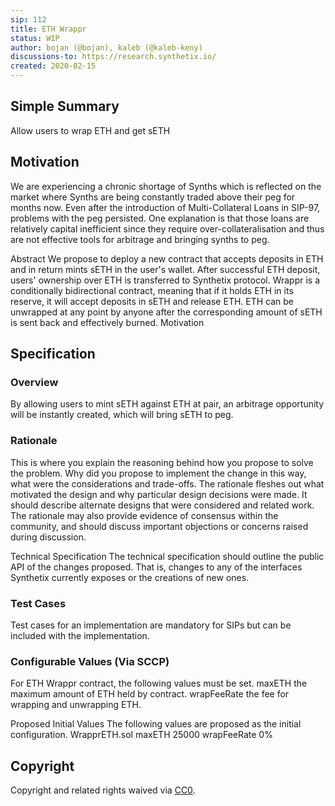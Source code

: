 ```yaml
---
sip: 112
title: ETH Wrappr
status: WIP
author: bojan (@bojan), kaleb (@kaleb-keny)
discussions-to: https://research.synthetix.io/
created: 2020-02-15
---
```


<!--You can leave these HTML comments in your merged SIP and delete the visible duplicate text guides, they will not appear and may be helpful to refer to if you edit it again. This is the suggested template for new SIPs. Note that an SIP number will be assigned by an editor. When opening a pull request to submit your SIP, please use an abbreviated title in the filename, `sip-draft_title_abbrev.md`. The title should be 44 characters or less.-->

## Simple Summary
<!--"If you can't explain it simply, you don't understand it well enough." Simply describe the outcome the proposed changes intends to achieve. This should be non-technical and accessible to a casual community member.-->
Allow users to wrap ETH and get sETH

## Motivation
<!--This is the problem statement. This is the *why* of the SIP. It should clearly explain *why* the current state of the protocol is inadequate.  It is critical that you explain *why* the change is needed, if the SIP proposes changing how something is calculated, you must address *why* the current calculation is innaccurate or wrong. This is not the place to describe how the SIP will address the issue!-->
We are experiencing a chronic shortage of Synths which is reflected on the market where Synths are being constantly traded above their peg for months now. 
Even after the introduction of Multi-Collateral Loans in SIP-97, problems with the peg persisted. One explanation is that those loans are relatively capital inefficient since they require over-collateralisation and thus are not effective tools for arbitrage and bringing synths to peg. 

Abstract
We propose to deploy a new contract that accepts deposits in ETH and in return mints sETH in the user's wallet. After successful ETH deposit, users' ownership over ETH is transferred to Synthetix protocol. Wrappr is a conditionally bidirectional contract, meaning that if it holds ETH in its reserve, it will accept deposits in sETH and release ETH.
ETH can be unwrapped at any point by anyone after the corresponding amount of sETH is sent back and effectively burned.
Motivation
 
## Specification
<!--The specification should describe the syntax and semantics of any new feature, there are five sections
1. Overview
2. Rationale
3. Technical Specification
4. Test Cases
5. Configurable Values
-->

### Overview
<!--This is a high level overview of *how* the SIP will solve the problem. The overview should clearly describe how the new feature will be implemented.-->
By allowing users to mint sETH against ETH at pair, an arbitrage opportunity will be instantly created, which will bring sETH to peg.

### Rationale
<!--This is where you explain the reasoning behind how you propose to solve the problem. Why did you propose to implement the change in this way, what were the considerations and trade-offs. The rationale fleshes out what motivated the design and why particular design decisions were made. It should describe alternate designs that were considered and related work. The rationale may also provide evidence of consensus within the community, and should discuss important objections or concerns raised during discussion.-->
This is where you explain the reasoning behind how you propose to solve the problem. Why did you propose to implement the change in this way, what were the considerations and trade-offs. The rationale fleshes out what motivated the design and why particular design decisions were made. It should describe alternate designs that were considered and related work. The rationale may also provide evidence of consensus within the community, and should discuss important objections or concerns raised during discussion.

Technical Specification
The technical specification should outline the public API of the changes proposed. That is, changes to any of the interfaces Synthetix currently exposes or the creations of new ones.

### Test Cases
Test cases for an implementation are mandatory for SIPs but can be included with the implementation.

### Configurable Values (Via SCCP)

<!--Please list all values configurable via SCCP under this implementation.-->

For ETH Wrappr contract, the following values must be set.
maxETH the maximum amount of ETH held by contract.
wrapFeeRate the fee for wrapping and unwrapping ETH.

Proposed Initial Values
The following values are proposed as the initial configuration.
WrapprETH.sol
maxETH 25000
wrapFeeRate 0%
 
## Copyright
Copyright and related rights waived via [CC0](https://creativecommons.org/publicdomain/zero/1.0/).
